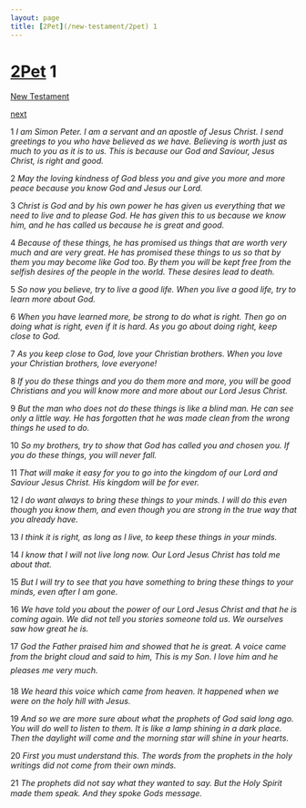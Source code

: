 ```yaml
---
layout: page
title: [2Pet](/new-testament/2pet) 1
---
```


# [2Pet](/new-testament/2pet) 1

[New Testament](/new-testament)


[next](/new-testament/2pet/2pet-2.html)

1 _I am Simon Peter. I am a servant and an apostle of Jesus Christ. I send greetings to you who have believed as we have. Believing is worth just as much to you as it is to us. This is because our God and Saviour, Jesus Christ, is right and good._

2 _May the loving kindness of God bless you and give you more and more peace because you know God and Jesus our Lord._

3 _Christ is God and by his own power he has given us everything that we need to live and to please God. He has given this to us because we know him, and he has called us because he is great and good._

4 _Because of these things, he has promised us things that are worth very much and are very great. He has promised these things to us so that by them you may become like God too.  By them you will be kept free from the selfish desires of the people in the world. These desires lead to death._

5 _So now you believe, try to live a good life. When you live a good life, try to learn more about God._

6 _When you have learned more, be strong to do what is right. Then go on doing what is right, even if it is hard. As you go about doing right, keep close to God._

7 _As you keep close to God, love your Christian brothers. When you love your Christian brothers, love everyone!_

8 _If you do these things and you do them more and more, you will be good Christians and you will know more and more about our Lord Jesus Christ._

9 _But the man who does not do these things is like a blind man. He can see only a little way. He has forgotten that he was made clean from the wrong things he used to do._

10 _So my brothers, try to show that God has called you and chosen you. If you do these things, you will never fall._

11 _That will make it easy for you to go into the kingdom of our Lord and Saviour Jesus Christ. His kingdom will be for ever._

12 _I do want always to bring these things to your minds. I will do this even though you know them, and even though you are strong in the true way that you already have._

13 _I think it is right, as long as I live, to keep these things in your minds._

14 _I know that I will not live long now. Our Lord Jesus Christ has told me about that._

15 _But I will try to see that you have something to bring these things to your minds, even after I am gone._

16 _We have told you about the power of our Lord Jesus Christ and that he is coming again.  We did not tell you stories someone told us. We ourselves saw how great he is._

17 _God the Father praised him and showed that he is great. A voice came from the bright cloud and said to him, This is my Son. I love him and he pleases me very much._

18 _We heard this voice which came from heaven. It happened when we were on the holy hill with Jesus._

19 _And so we are more sure about what the prophets of God said long ago. You will do well to listen to them. It is like a lamp shining in a dark place. Then the daylight will come and the morning star will shine in your hearts._

20 _First you must understand this. The words from the prophets in the holy writings did not come from their own minds._

21 _The prophets did not say what they wanted to say. But the Holy Spirit made them speak.  And they spoke Gods message._

